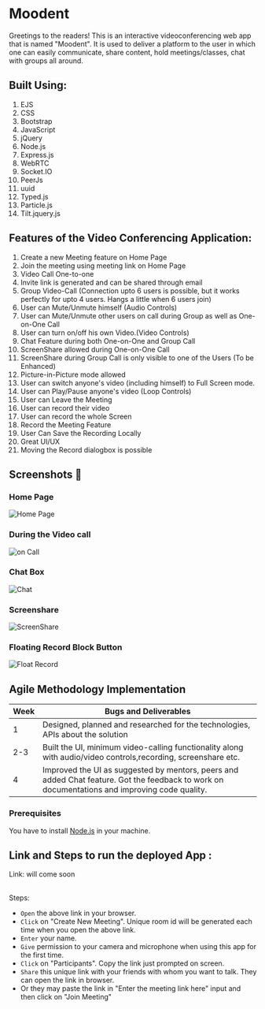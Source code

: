 # Moodent

Greetings to the readers! This is an interactive videoconferencing web app that is  named "Moodent". It is used to deliver a platform to the user in which one can easily communicate, share content, hold meetings/classes, chat with groups all around. 



## Built Using: 
 1) EJS
 2) CSS
 3) Bootstrap
 4) JavaScript
 5) jQuery
 6) Node.js
 7) Express.js
 8) WebRTC
 9) Socket.IO
 10) PeerJs
 11) uuid
 12) Typed.js
 13) Particle.js
 14) Tilt.jquery.js
 

## Features of the Video Conferencing Application:
  1) Create a new Meeting feature on Home Page
  2) Join the meeting using meeting link on Home Page
  3) Video Call One-to-one
  2) Invite link is generated and can be shared through email
  3) Group Video-Call (Connection upto 6 users is possible, but it works perfectly for upto 4 users. Hangs a little when 6 users join)
  4) User can Mute/Unmute himself (Audio Controls)
  5) User can Mute/Unmute other users on call during Group as well as One-on-One Call
  6) User can turn on/off his own Video.(Video Controls)
  7) Chat Feature during both One-on-One and Group Call
  8) ScreenShare allowed during One-on-One Call
  9) ScreenShare during Group Call is only visible to one of the Users (To be Enhanced)
  10) Picture-in-Picture mode allowed
  11) User can switch anyone's video (including himself) to Full Screen mode.
  12) User can Play/Pause anyone's video (Loop Controls)
  13) User can Leave the Meeting
  14) User can record their video
  15) User can record the whole Screen
  16) Record the Meeting Feature
  17) User Can Save the Recording Locally
  18) Great UI/UX
  19) Moving the Record dialogbox is possible

## Screenshots 📸

### Home Page
![Home Page]()

### During the Video call
![on Call]()

### Chat Box
![Chat]()

### Screenshare
![ScreenShare]()
### Floating Record Block Button
![Float Record]()

## Agile Methodology Implementation

| Week          | Bugs and Deliverables |          
| ------------- | ------------- | 
| 1     | Designed, planned and researched for the technologies, APIs about the solution | 
| 2-3    | Built the UI, minimum video-calling functionality along with audio/video controls,recording, screenshare etc. |  
| 4 | Improved the UI as suggested by mentors, peers and added Chat feature. Got the feedback to work on documentations and improving code quality. |  

### Prerequisites

You have to install [Node.js](https://nodejs.org/en/) in your machine.


## Link and Steps to run the deployed App :
Link: will come soon

<br />Steps:
* `Open` the above link in your browser.
* `Click` on "Create New Meeting". Unique room id will be generated each time when you open the above link.
* `Enter` your name.
* `Give` permission to your camera and microphone when using this app for the first time.
* `Click` on "Participants". Copy the link just prompted on screen.
* `Share` this unique link with your friends with whom you want to talk. They can open the link in browser.
* Or they may paste the link in "Enter the meeting link here" input and then click on "Join Meeting"

